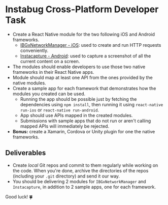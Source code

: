 # Instabug Cross-Platform Developer Task

* Create a React Native module for the two following iOS and Android frameworks.
	* [IBGxNetworkManager - iOS](https://github.com/Instabug/cross-platform-task/raw/master/IBGxNetworkManager.zip): used to create and run HTTP requests conveniently.
	* [Instacapture - Android](https://github.com/Instabug/cross-platform-task/raw/master/Instacapture.zip): used to capture a screenshot of all the current content on a screen.
* The modules should enable developers to use those two native frameworks in their React Native apps.
* Module should map at least one API from the ones provided by the native modules.
* Create a sample app for each framework that demonstrates how the modules you created can be used.
	* Running the app should be possible just by fetching the dependencies using `npm install`, then running it using `react-native run-ios` or `react-native run-android`.
	* App should use APIs mapped in the created modules.
	* Submissions with sample apps that do not run or aren't calling mapped APIs will immediately be rejected.
* **Bonus:** create a Xamarin, Cordova or Unity plugin for one the native frameworks.

## Deliverables

* Create _local_ Git repos and commit to them regularly while working on the code. When you're done, archive the directories of the repos (including your `.git` directory) and send it our way. 
* You should be delivering 2 modules for `IBGxNetworkManager` and `Instacapture`, in addition to 2 sample apps, one for each framework.


Good luck! 🍀

